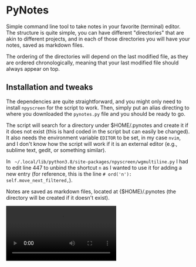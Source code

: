 # PyNotes

Simple command line tool to take notes in your favorite (terminal) editor. The structure is quite simple, you can have different "directories" that are akin to different projects, and in each of those directories you will have your notes, saved as markdown files.

The ordering of the directories will depend on the last modified file, as they are ordered chronologically, meaning that your last modified file should always appear on top.

## Installation and tweaks

The dependencies are quite straightforward, and you might only need to install `npyscreen` for the script to work. Then, simply put an alias directing to where you downloaded the `pynotes.py` file and you should be ready to go.

The script will search for a directory under $HOME/.pynotes and create it if it does not exist (this is hard coded in the script but can easily be changed). It also needs the environment variable `EDITOR` to be set, in my case `nvim`, and I don't know how the script will work if it is an external editor (e.g., sublime text, gedit, or something similar).

In ` ~/.local/lib/python3.8/site-packages/npyscreen/wgmultiline.py` I had to edit line 447 to unbind the shortcut `n` as I wanted to use it for adding a new entry (for reference, this is the line `# ord('n'):       self.move_next_filtered,`).

Notes are saved as markdown files, located at {$HOME}/.pynotes (the directory will be created if it doesn't exist).

![](screenshots/example.mp4)

